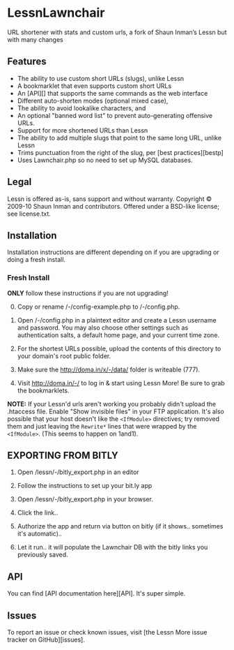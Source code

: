 LessnLawnchair
==============

URL shortener with stats and custom urls, a fork of Shaun Inman’s Lessn but with many changes

## Features

*	The ability to use custom short URLs (slugs), unlike Lessn
*	A bookmarklet that even supports custom short URLs
*	An [API][] that supports the same commands as the web interface
*	Different auto-shorten modes (optional mixed case),
*	The ability to avoid lookalike characters, and 
*	An optional "banned word list" to prevent auto-generating offensive URLs.
*	Support for more shortened URLs than Lessn
*	The ability to add multiple slugs that point to the same long URL, unlike Lessn
*	Trims punctuation from the right of the slug, per [best practices][bestp]
*	Uses Lawnchair.php so no need to set up MySQL databases.

Legal
-----

Lessn is offered as-is, sans support and without warranty.
Copyright © 2009-10 Shaun Inman and contributors.
Offered under a BSD-like license; see license.txt.

Installation
------------

Installation instructions are different depending on if you are upgrading or doing a fresh install.

### Fresh Install ###

**ONLY** follow these instructions if you are not upgrading!

0. Copy or rename /-/config-example.php to /-/config.php.

1. Open /-/config.php in a plaintext editor and
	create a Lessn username and password.
	You may also choose other settings such as
	authentication salts, a default home page, and your current time zone.

2. For the shortest URLs possible, upload the contents of this
	directory to your domain's root public folder.

3. Make sure the http://doma.in/x/-/data/ folder is writeable (777).

4. Visit http://doma.in/-/ to log in & start using Lessn More!
	Be sure to grab the bookmarklets. 
	
**NOTE:** If your Lessn'd urls aren't working you probably didn't
upload the .htaccess file. Enable "Show invisible files" 
in your FTP application. It's also possible that your host doesn't like
the `<IfModule>` directives; try removed them and just leaving the 
`Rewrite*` lines that were wrapped by the `<IfModule>`. 
(This seems to happen on 1and1).

EXPORTING FROM BITLY
----------------------

1.	Open /lessn/-/bitly_export.php in an editor

2.	Follow the instructions to set up your bit.ly app

3.	Open /lessn/-/bitly_export.php in your browser.

4.	Click the link..

5.	Authorize the app and return via button on bitly (if it shows.. sometimes it's automatic)..

6.	Let it run.. it will populate the Lawnchair DB with the bitly links you previously saved.

API
---

You can find [API documentation here][API].
It's super simple.

Issues
-------

To report an issue or check known issues, visit [the Lessn More issue tracker on GitHub][issues].

[#7]: https://github.com/freekrai/lessnLawnChair/issues/7
